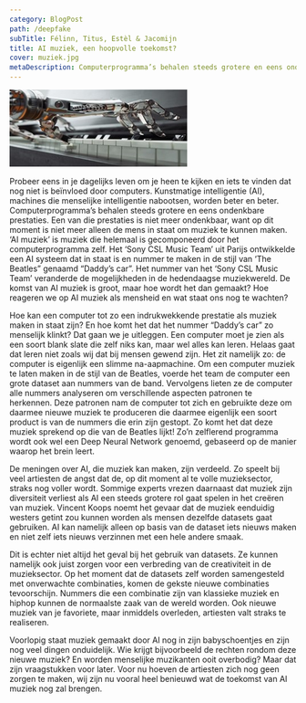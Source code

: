 ```yaml
---
category: BlogPost
path: /deepfake
subTitle: Félinn, Titus, Estèl & Jacomijn
title: AI muziek, een hoopvolle toekomst?  
cover: muziek.jpg
metaDescription: Computerprogramma’s behalen steeds grotere en eens ondenkbare prestaties. Een van die prestaties is niet meer ondenkbaar, want op dit moment is niet meer alleen de mens in staat om muziek te kunnen maken. 
---
```


![Illustratie Muziek](muziek.jpg)

Probeer eens in je dagelijks leven om je heen te kijken en iets te vinden dat nog niet is beïnvloed door computers. Kunstmatige intelligentie (AI), machines die menselijke intelligentie nabootsen, worden beter en beter. Computerprogramma’s behalen steeds grotere en eens ondenkbare prestaties. Een van die prestaties is niet meer ondenkbaar, want op dit moment is niet meer alleen de mens in staat om muziek te kunnen maken. ‘AI muziek’ is muziek die helemaal is gecomponeerd door het computerprogramma zelf.  Het ‘Sony CSL Music Team’ uit Parijs ontwikkelde een AI systeem dat in staat is en nummer te maken in de stijl van ‘The Beatles” genaamd “Daddy’s car”. Het nummer van het ‘Sony CSL Music Team’ veranderde de mogelijkheden in de hedendaagse muziekwereld. De komst van AI muziek is groot, maar hoe wordt het dan gemaakt? Hoe reageren we op AI muziek als mensheid en wat staat ons nog te wachten? 
 
Hoe kan een computer tot zo een indrukwekkende prestatie als muziek maken in staat zijn? En hoe komt het dat het nummer “Daddy’s car” zo menselijk klinkt? Dat gaan we je uitleggen. Een computer moet je zien als een soort blank slate die zelf niks kan, maar wel alles kan leren. Helaas gaat dat leren niet zoals wij dat bij mensen gewend zijn. Het zit namelijk zo: de computer is eigenlijk een slimme na-aapmachine. Om een computer muziek te laten maken in de stijl van de Beatles, voerde het team de computer een grote dataset aan nummers van de band. Vervolgens lieten ze de computer alle nummers analyseren om verschillende aspecten patronen te herkennen. Deze patronen nam de computer tot zich en gebruikte deze om daarmee nieuwe muziek te produceren die daarmee eigenlijk een soort product is van de nummers die erin zijn gestopt. Zo komt het dat deze muziek sprekend op die van de Beatles lijkt! Zo’n zelflerend programma wordt ook wel een Deep Neural Network genoemd, gebaseerd op de manier waarop het brein leert. 

De meningen over AI, die muziek kan maken, zijn verdeeld. Zo speelt bij veel artiesten de angst dat de, op dit moment al te volle muzieksector, straks nog voller wordt. Sommige experts vrezen daarnaast dat muziek zijn diversiteit verliest als AI een steeds grotere rol gaat spelen in het creëren van muziek. Vincent Koops noemt het gevaar dat de muziek eenduidig westers getint zou kunnen worden als mensen dezelfde datasets gaat gebruiken. AI kan namelijk alleen op basis van de dataset iets nieuws maken en niet zelf iets nieuws verzinnen met een hele andere smaak. 

Dit is echter niet altijd het geval bij het gebruik van datasets. Ze kunnen namelijk ook juist zorgen voor een verbreding van de creativiteit in de muzieksector. Op het moment dat de datasets zelf worden samengesteld met onverwachte combinaties, komen de gekste nieuwe combinaties tevoorschijn. Nummers die een combinatie zijn van klassieke muziek en hiphop kunnen de normaalste zaak van de wereld worden. Ook nieuwe muziek van je favoriete, maar inmiddels overleden, artiesten valt straks te realiseren.  

Voorlopig staat muziek gemaakt door AI nog in zijn babyschoentjes en zijn nog veel dingen onduidelijk. Wie krijgt bijvoorbeeld de rechten rondom deze nieuwe muziek? En worden menselijke muzikanten ooit overbodig? Maar dat zijn vraagstukken voor later. Voor nu hoeven de artiesten zich nog geen zorgen te maken, wij zijn nu vooral heel benieuwd wat de toekomst van AI muziek nog zal brengen.   
 